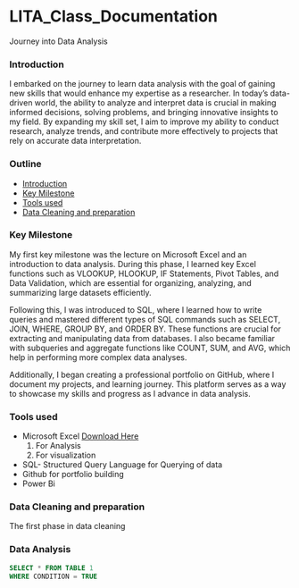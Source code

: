 # LITA_Class_Documentation
Journey into Data Analysis 
      
### Introduction
I embarked on the journey to learn data analysis with the goal of gaining new skills that would enhance my expertise as a researcher. In today’s data-driven world, the ability to analyze and interpret data is crucial in making informed decisions, solving problems, and bringing innovative insights to my field. By expanding my skill set, I aim to improve my ability to conduct research, analyze trends, and contribute more effectively to projects that rely on accurate data interpretation.

### Outline
- [Introduction](#introduction)
- [Key Milestone](#key-milestone)
- [Tools used](#tools-used)
- [Data Cleaning and preparation](#data-cleaning-and-preparation)

### Key Milestone
My first key milestone was the lecture on Microsoft Excel and an introduction to data analysis. During this phase, I learned key Excel functions such as VLOOKUP, HLOOKUP, IF Statements, Pivot Tables, and Data Validation, which are essential for organizing, analyzing, and summarizing large datasets efficiently.

Following this, I was introduced  to SQL, where I learned how to write queries and mastered different types of SQL commands such as SELECT, JOIN, WHERE, GROUP BY, and ORDER BY. These functions are crucial for extracting and manipulating data from databases. I also became familiar with subqueries and aggregate functions like COUNT, SUM, and AVG, which help in performing more complex data analyses.

Additionally, I began creating a professional portfolio on GitHub, where I document my projects, and learning journey. This platform serves as a way to showcase my skills and progress as I advance in data analysis.

      
### Tools used
- Microsoft Excel [Download Here](https://www.microsoft.com)
   1. For Analysis
   2. For visualization        
- SQL- Structured Query Language for Querying of data
- Github for portfolio building
- Power Bi
      
### Data Cleaning and preparation
The first phase in data cleaning
      
### Data Analysis
```SQL
SELECT * FROM TABLE 1
WHERE CONDITION = TRUE

